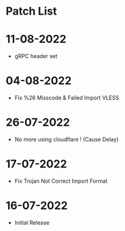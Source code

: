 # Patch List

# 11-08-2022
- gRPC header set
# 04-08-2022
- Fix %26 Misscode & Failed Import VLESS
# 26-07-2022
- No more using cloudflare ! (Cause Delay)
# 17-07-2022
- Fix Trojan Not Correct Import Format
# 16-07-2022
- Initial Release